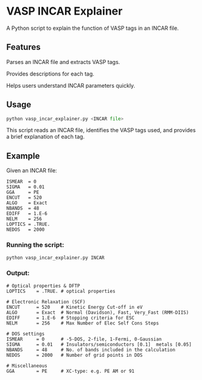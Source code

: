 # VASP INCAR Explainer

A Python script to explain the function of VASP tags in an INCAR file.

## Features

Parses an INCAR file and extracts VASP tags.

Provides descriptions for each tag.

Helps users understand INCAR parameters quickly.


## Usage
```python
python vasp_incar_explainer.py <INCAR file>
```

This script reads an INCAR file, identifies the VASP tags used, and provides a brief explanation of each tag.


## Example

Given an INCAR file:
```
ISMEAR  = 0
SIGMA   = 0.01
GGA     = PE
ENCUT   = 520
ALGO    = Exact
NBANDS  = 48
EDIFF   = 1.E-6
NELM    = 256
LOPTICS = .TRUE.
NEDOS   = 2000
```
### Running the script:
```python
python vasp_incar_explainer.py INCAR
```

### Output:
```
# Optical properties & DFTP
LOPTICS    = .TRUE. # optical properties

# Electronic Relaxation (SCF)
ENCUT      = 520    # Kinetic Energy Cut-off in eV
ALGO       = Exact  # Normal (Davidson), Fast, Very_Fast (RMM-DIIS)
EDIFF      = 1.E-6  # Stopping criteria for ESC
NELM       = 256    # Max Number of Elec Self Cons Steps

# DOS settings
ISMEAR     = 0      # -5-DOS, 2-file, 1-Fermi, 0-Gaussian
SIGMA      = 0.01   # Insulators/semiconductors [0.1]  metals [0.05]
NBANDS     = 48     # No. of bands included in the calculation
NEDOS      = 2000   # Number of grid points in DOS

# Miscellaneous
GGA        = PE     # XC-type: e.g. PE AM or 91
```
